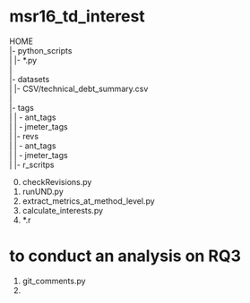 # msr16_td_interest
HOME  
 |- python_scripts   
 |  |- *.py  
 |  
 |- datasets  
 |   |- CSV/technical_debt_summary.csv  
 |  
 |- tags  
 |   | - ant_tags  
 |   | - jmeter_tags  
 |
 |- revs  
 |   | - ant_tags  
 |   | - jmeter_tags  
 | 
 |- r_scritps  
  
0. checkRevisions.py
1. runUND.py
2. extract_metrics_at_method_level.py
3. calculate_interests.py
4. *.r

# to conduct an analysis on RQ3
1. git_comments.py
2. 